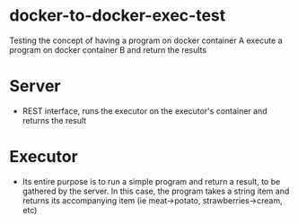 # docker-to-docker-exec-test
Testing the concept of having a program on docker container A execute a program on docker container B and return the results

# Server

- REST interface, runs the executor on the executor's container and returns the result

# Executor

- Its entire purpose is to run a simple program and return a result, to be gathered by the server. In this case, the program takes a string item and returns its accompanying item (ie meat->potato, strawberries->cream, etc)
